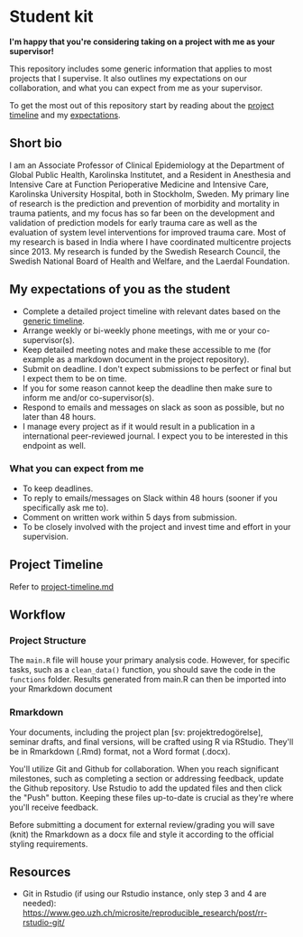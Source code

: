 # Student kit

**I'm happy that you're considering taking on a project with me as your supervisor!**

This repository includes some generic information that applies to most projects that I supervise. It also outlines my expectations on our
collaboration, and what you can expect from me as your supervisor.

To get the most out of this repository start by reading about the [project timeline](project-timeline.md) and my
[expectations](expectations.md).

## Short bio

I am an Associate Professor of Clinical Epidemiology at the Department of Global Public Health, Karolinska Institutet, and a Resident in
Anesthesia and Intensive Care at Function Perioperative Medicine and Intensive Care, Karolinska University Hospital, both in Stockholm,
Sweden. My primary line of research is the prediction and prevention of morbidity and mortality in trauma patients, and my focus has so far
been on the development and validation of prediction models for early trauma care as well as the evaluation of system level interventions
for improved trauma care. Most of my research is based in India where I have coordinated multicentre projects since 2013. My research is
funded by the Swedish Research Council, the Swedish National Board of Health and Welfare, and the Laerdal Foundation.

## My expectations of you as the student

- Complete a detailed project timeline with relevant dates based on the [generic timeline](project-timeline.md).
- Arrange weekly or bi-weekly phone meetings, with me or your co-supervisor(s).
- Keep detailed meeting notes and make these accessible to me (for example as a markdown document in the project repository).
- Submit on deadline. I don't expect submissions to be perfect or final but I expect them to be on time.
- If you for some reason cannot keep the deadline then make sure to inform me and/or co-supervisor(s).
- Respond to emails and messages on slack as soon as possible, but no later than 48 hours.
- I manage every project as if it would result in a publication in a international peer-reviewed journal. I expect you to be interested in
  this endpoint as well.

### What you can expect from me

- To keep deadlines.
- To reply to emails/messages on Slack within 48 hours (sooner if you specifically ask me to).
- Comment on written work within 5 days from submission.
- To be closely involved with the project and invest time and effort in your supervision.

## Project Timeline

Refer to [project-timeline.md](/project-timeline.md)

## Workflow

### Project Structure

The `main.R` file will house your primary analysis code. However, for specific tasks, such as a `clean_data()` function, you should save the
code in the `functions` folder. Results generated from main.R can then be imported into your Rmarkdown document

### Rmarkdown

Your documents, including the project plan [sv: projektredogörelse], seminar drafts, and final versions, will be crafted using R via
RStudio. They'll be in Rmarkdown (.Rmd) format, not a Word format (.docx).

You'll utilize Git and Github for collaboration. When you reach significant milestones, such as completing a section or addressing feedback,
update the Github repository. Use Rstudio to add the updated files and then click the "Push" button. Keeping these files up-to-date is
crucial as they're where you'll receive feedback.

Before submitting a document for external review/grading you will save (knit) the Rmarkdown as a docx file and style it according to the
official styling requirements.

## Resources

- Git in Rstudio (if using our Rstudio instance, only step 3 and 4 are needed):
  https://www.geo.uzh.ch/microsite/reproducible_research/post/rr-rstudio-git/
